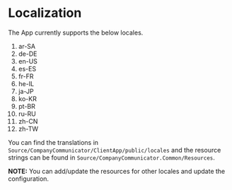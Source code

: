 # Localization
The App currently supports the below locales.

1. ar-SA
2. de-DE
3. en-US
4. es-ES
5. fr-FR
6. he-IL
7. ja-JP
8. ko-KR
9. pt-BR
10. ru-RU
11. zh-CN
12. zh-TW  
  
You can find the translations in `Source/CompanyCommunicator/ClientApp/public/locales` and
the resource strings can be found in `Source/CompanyCommunicator.Common/Resources`.

**NOTE:** You can add/update the resources for other locales and update the configuration.